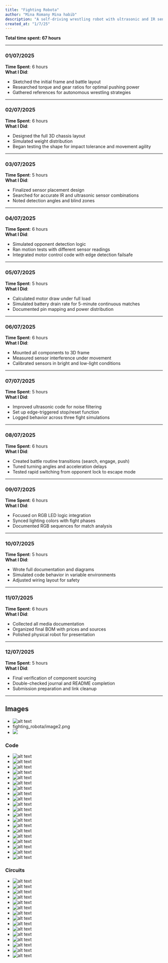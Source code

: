 ```yaml
---
title: "Fighting Robota"
author: "Mina Romany Mina habib"
description: "A self-driving wrestling robot with ultrasonic and IR sensors, high-torque motors, and real-time behavior control."
created_at: "1/7/25"
---
```


**Total time spent: 67 hours**

---

### 01/07/2025  
**Time Spent**: 6 hours  
**What I Did**:  
- Sketched the initial frame and battle layout  
- Researched torque and gear ratios for optimal pushing power  
- Gathered references for autonomous wrestling strategies

---

### 02/07/2025  
**Time Spent**: 6 hours  
**What I Did**:  
- Designed the full 3D chassis layout  
- Simulated weight distribution  
- Began testing the shape for impact tolerance and movement agility

---

### 03/07/2025  
**Time Spent**: 5 hours  
**What I Did**:  
- Finalized sensor placement design  
- Searched for accurate IR and ultrasonic sensor combinations  
- Noted detection angles and blind zones

---

### 04/07/2025  
**Time Spent**: 6 hours  
**What I Did**:  
- Simulated opponent detection logic  
- Ran motion tests with different sensor readings  
- Integrated motor control code with edge detection failsafe

---

### 05/07/2025  
**Time Spent**: 5 hours  
**What I Did**:  
- Calculated motor draw under full load  
- Simulated battery drain rate for 5-minute continuous matches  
- Documented pin mapping and power distribution

---

### 06/07/2025  
**Time Spent**: 6 hours  
**What I Did**:  
- Mounted all components to 3D frame  
- Measured sensor interference under movement  
- Calibrated sensors in bright and low-light conditions

---

### 07/07/2025  
**Time Spent**: 5 hours  
**What I Did**:  
- Improved ultrasonic code for noise filtering  
- Set up edge-triggered stop/reset function  
- Logged behavior across three fight simulations

---

### 08/07/2025  
**Time Spent**: 6 hours  
**What I Did**:  
- Created battle routine transitions (search, engage, push)  
- Tuned turning angles and acceleration delays  
- Tested rapid switching from opponent lock to escape mode

---

### 09/07/2025  
**Time Spent**: 6 hours  
**What I Did**:  
- Focused on RGB LED logic integration  
- Synced lighting colors with fight phases  
- Documented RGB sequences for match analysis

---

### 10/07/2025  
**Time Spent**: 5 hours  
**What I Did**:  
- Wrote full documentation and diagrams  
- Simulated code behavior in variable environments  
- Adjusted wiring layout for safety

---

### 11/07/2025  
**Time Spent**: 6 hours  
**What I Did**:  
- Collected all media documentation  
- Organized final BOM with prices and sources  
- Polished physical robot for presentation

---

### 12/07/2025  
**Time Spent**: 5 hours  
**What I Did**:  
- Final verification of component sourcing  
- Double-checked journal and README completion  
- Submission preparation and link cleanup

---

## Images
- ![alt text](image.png)
- fighting_robota/image2.png
- ![](piiic.jpg)
### Code
- ![alt text](image3.png) 
- ![alt text](image4.png) 
- ![alt text](image5.png) 
- ![alt text](image6.png) 
- ![alt text](image7.png) 
- ![alt text](image8.png) 
- ![alt text](image9.png) 
- ![alt text](image1.png) 
- ![alt text](image10.png) 
- ![alt text](image11.png) 
- ![alt text](image12.png) 
- ![alt text](image13.png) 
- ![alt text](image14.png) 
- ![alt text](image15.png) 
- ![alt text](image16.png) 
- ![alt text](image17.png) 
- ![alt text](image18.png) 
- ![alt text](image19.png) 
- ![alt text](image20.png) 
- ![alt text](image21.png)
### Circuits
- ![alt text](circuits1.webp) 
- ![alt text](circuits2.webp) 
- ![alt text](circuits3.webp) 
- ![alt text](circuits4.webp) 
- ![alt text](circuits5.webp) 
- ![alt text](circuits6.webp) 
- ![alt text](circuits7.webp) 
- ![alt text](circuits8.webp) 
- ![alt text](circuits9.webp) 
- ![alt text](circuits10.webp) 
- ![alt text](circuits11.webp) 
- ![alt text](circuits12.webp) 
- ![alt text](circuits13.webp) 
- ![alt text](circuits14.webp) 
- ![alt text](circuits15.webp)
